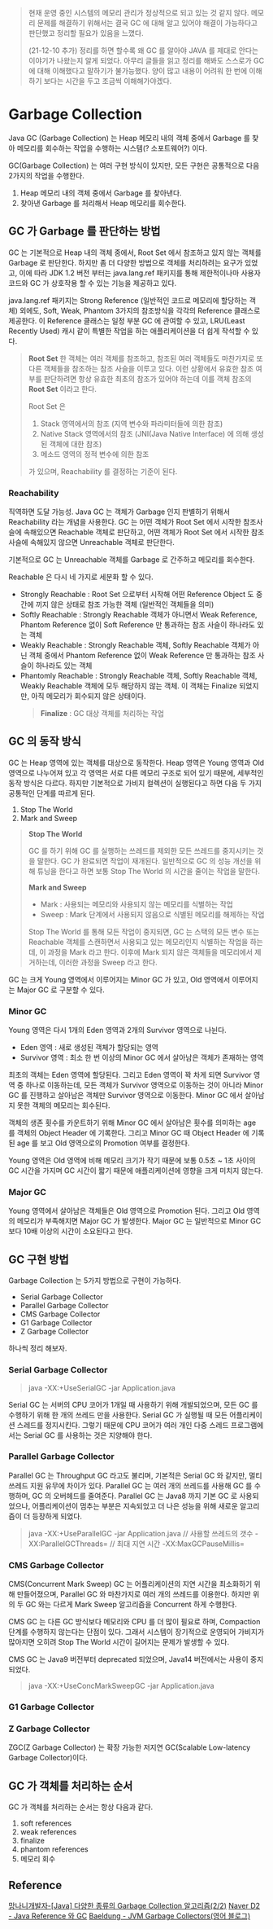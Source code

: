 > 현재 운영 중인 시스템의 메모리 관리가 정상적으로 되고 있는 것 같지 않다.
> 메모리 문제를 해결하기 위해서는 결국 GC 에 대해 알고 있어야 해결이 가능하다고 판단했고
> 정리할 필요가 있음을 느꼈다.
> 
> (21-12-10 추가)
> 정리를 하면 할수록 왜 GC 를 알아야 JAVA 를 제대로 안다는 이야기가 나왔는지 알게 되었다.
> 아무리 글들을 읽고 정리를 해봐도 스스로가 GC 에 대해 이해했다고 말하기가 불가능했다.
> 양이 많고 내용이 어려워 한 번에 이해하기 보다는 시간을 두고 조금씩 이해해가야겠다.

# Garbage Collection

Java GC (Garbage Collection) 는 Heap 메모리 내의 객체 중에서 Garbage 를 찾아 메모리를 회수하는 작업을 수행하는 시스템(? 소포트웨어?) 이다.

GC(Garbage Collection) 는 여러 구현 방식이 있지만, 모든 구현은 공통적으로 다음 2가지의 작업을 수행한다.

1. Heap 메모리 내의 객체 중에서 Garbage 를 찾아낸다.
2. 찾아낸 Garbage 를 처리해서 Heap 메모리를 회수한다.


## GC 가 Garbage 를 판단하는 방법

GC 는 기본적으로 Heap 내의 객체 중에서, Root Set 에서 참조하고 있지 않는 객체를 Garbage 로 판단한다.
하지만 좀 더 다양한 방법으로 객체를 처리하려는 요구가 있었고, 이에 따라 JDK 1.2 버전 부터는 java.lang.ref 패키지를 통해
제한적이나마 사용자 코드와 GC 가 상호작용 할 수 있는 기능을 제공하고 있다.

java.lang.ref 패키지는 Strong Reference (일반적인 코드로 메모리에 할당하는 객체) 외에도, Soft, Weak, Phantom 3가지의 참조방식을  각각의 Reference 클래스로 제공한다. 
이 Reference 클래스는 일정 부분 GC 에 관여할 수 있고, LRU(Least Recently Used) 캐시 같이 특별한 작업을 하는 애플리케이션을 더 쉽게 작석할 수 있다.

> **Root Set**
> 한 객체는 여러 객체를 참조하고, 참조된 여러 객체들도 마찬가지로 또다른 객체들을 참조하는 참조 사슬을 이루고 있다.
> 이런 상황에서 유효한 참조 여부를 판단하려면 항상 유효한 최초의 참조가 있어야 하는데 이를 객체 참조의 **Root Set** 이라고 한다.
>
> Root Set 은
> 1. Stack 영역에서의 참조 (지역 변수와 파라미터들에 의한 참조)
> 2. Native Stack 영역에서의 참조 (JNI(Java Native Interface) 에 의해 생성된 객체에 대한 참조)
> 3. 메소드 영역의 정적 변수에 의한 참조
>
> 가 있으며, Reachability 를 결정하는 기준이 된다.

### Reachability

직역하면 도달 가능성. Java GC 는 객체가 Garbage 인지 판별하기 위해서 Reachability 라는 개념을 사용한다.
GC 는 어떤 객체가 Root Set 에서 시작한 참조사슬에 속해있으면 Reachable 객체로 판단하고,
어떤 객체가 Root Set 에서 시작한 참조사슬에 속해있지 않으면 Unreachable 객체로 판단한다.

기본적으로 GC 는 Unreachable 객체를 Garbage 로 간주하고 메모리를 회수한다.

Reachable 은 다시 네 가지로 세분화 할 수 있다.
- Strongly Reachable : Root Set 으로부터 시작해 어떤 Reference Object 도 중간에 끼지 않은 상태로 참조 가능한 객체 (일반적인 객체들을 의미)
- Softly Reachable : Strongly Reachable 객체가 아니면서 Weak Reference, Phantom Reference 없이 Soft Reference 만 통과하는 참조 사슬이 하나라도 있는 객체
- Weakly Reachable : Strongly Reachable 객체, Softly Reachable 객체가 아닌 객체 중에서 Phantom Reference 없이 Weak Reference 만 통과하는 참조 사슬이 하나라도 있는 객체
- Phantomly Reachable : Strongly Reachable 객체, Softly Reachable 객체, Weakly Reachable 객체에 모두 해당하지 않는 객체. 이 객체는 Finalize 되었지만, 아직 메모리가 회수되지 않은 상태이다.
    > **Finalize** : GC 대상 객체를 처리하는 작업





## GC 의 동작 방식

GC 는 Heap 영역에 있는 객체를 대상으로 동작한다.
Heap 영역은 Young 영역과 Old 영역으로 나누어져 있고 각 영역은 서로 다른 메모리 구조로 되어 있기 때문에, 세부적인 동작 방식은 다르다.
하지만 기본적으로 가비지 컬렉션이 실행된다고 하면 다음 두 가지 공통적인 단계를 따르게 된다.

1. Stop The World
2. Mark and Sweep

> **Stop The World**
> 
> GC 를 하기 위해 GC 를 실행하는 쓰레드를 제외한 모든 쓰레드를 중지시키는 것을 말한다. GC 가 완료되면 작업이 재개된다.
> 일반적으로 GC 의 성능 개선을 위해 튜닝을 한다고 하면 보통 Stop The World 의 시간을 줄이는 작업을 말한다.
>
> **Mark and Sweep**
> - Mark : 사용되는 메모리와 사용되지 않는 메모리를 식별하는 작업
> - Sweep : Mark 단계에서 사용되지 않음으로 식별된 메모리를 해제하는 작업
>
> Stop The World 를 통해 모든 작업이 중지되면, GC 는 스택의 모든 변수 또는 Reachable 객체를 스캔하면서 사용되고 있는 메모리인지 식별하는 작업을 하는데,
> 이 과정을 Mark 라고 한다.
> 이후에 Mark 되지 않은 객체들을 메모리에서 제거하는데, 이러한 과정을 Sweep 라고 한다.

GC 는 크게 Young 영역에서 이루어지는 Minor GC 가 있고, Old 영역에서 이루어지는 Major GC 로 구분할 수 있다.

### Minor GC

Young 영역은 다시 1개의 Eden 영역과 2개의 Survivor 영역으로 나뉜다.
- Eden 영역 : 새로 생성된 객체가 할당되는 영역
- Survivor 영역 : 최소 한 번 이상의 Minor GC 에서 살아남은 객체가 존재하는 영역

최초의 객체는 Eden 영역에 할당된다. 그리고 Eden 영역이 꽉 차게 되면 Survivor 영역 중 하나로 이동하는데, 모든 객체가 Survivor 영역으로 이동하는 것이 아니라
Minor GC 를 진행하고 살아남은 객체만 Survivor 영역으로 이동한다. Minor GC 에서 살아남지 못한 객체의 메모리는 회수된다.

객체의 생존 횟수를 카운트하기 위해 Minor GC 에서 살아남은 횟수를 의미하는 age 를 객체의 Object Header 에 기록한다.
그리고 Minor GC 때 Object Header 에 기록된 age 를 보고 Old 영역으로의 Promotion 여부를 결정한다.

Young 영역은 Old 영역에 비해 메모리 크기가 작기 때문에 보통 0.5초 ~ 1초 사이의 GC 시간을 가지며 GC 시간이 짧기 때문에 애플리케이션에 영향을 크게 미치지 않는다.

### Major GC

Young 영역에서 살아남은 객체들은 Old 영역으로 Promotion 된다. 그리고 Old 영역의 메모리가 부족해지면 Major GC 가 발생한다.
Major GC 는 일반적으로 Minor GC 보다 10배 이상의 시간이 소요된다고 한다.




## GC 구현 방법

Garbage Collection 는 5가지 방법으로 구현이 가능하다.
- Serial Garbage Collector
- Parallel Garbage Collector
- CMS Garbage Collector
- G1 Garbage Collector
- Z Garbage Collector

하나씩 정리 해보자.

### Serial Garbage Collector

> java -XX:+UseSerialGC -jar Application.java

Serial GC 는 서버의 CPU 코어가 1개일 때 사용하기 위해 개발되었으며, 모든 GC 를 수행하기 위해 한 개의 쓰레드 만을 사용한다.
Serial GC 가 실행될 때 모든 어플리케이션 스레드를 정지시킨다.
그렇기 때문에 CPU 코어가 여러 개인 다중 스레드 프로그램에서는 Serial GC 를 사용하는 것은 지양해야 한다.

### Parallel Garbage Collector

Parallel GC 는 Throughput GC 라고도 불리며, 기본적은 Serial GC 와 같지만, 멀티쓰레드 지원 유무에 차이가 있다.
Parallel GC 는 여러 개의 쓰레드를 사용해 GC 를 수행하며, GC 의 오버헤드를 줄여준다.
Parallel GC 는 Java8 까지 기본 GC 로 사용되었으나, 어플리케이션이 멈추는 부분은 지속되었고 더 나은 성능을 위해 새로운 알고리즘이
더 등장하게 되었다.

> java -XX:+UseParallelGC -jar Application.java 
> // 사용할 쓰레드의 갯수 -XX:ParallelGCThreads=<N>
> // 최대 지연 시간 -XX:MaxGCPauseMillis=<N>

### CMS Garbage Collector

CMS(Concurrent Mark Sweep) GC 는 어플리케이션의 지연 시간을 최소화하기 위해 만들어졌으며,
Parallel GC 와 마찬가지로 여러 개의 쓰레드를 이용한다.
하지만 위의 두 GC 와는 다르게 Mark Sweep 알고리즘을 Concurrent 하게 수행한다.

CMS GC 는 다른 GC 방식보다 메모리와 CPU 를 더 많이 필요로 하며, Compaction 단계를 수행하지 않는다는 단점이 있다.
그래서 시스템이 장기적으로 운영되어 가비지가 많아지면 오히려 Stop The World 시간이 길어지는 문제가 발생할 수 있다.

CMS GC 는 Java9 버전부터 deprecated 되었으며, Java14 버전에서는 사용이 중지되었다.

> java -XX:+UseConcMarkSweepGC -jar Application.java


### G1 Garbage Collector


### Z Garbage Collector

ZGC(Z Garbage Collector) 는 확장 가능한 저지연 GC(Scalable Low-latency Garbage Collector)이다.


## GC 가 객체를 처리하는 순서

GC 가 객체를 처리하는 순서는 항상 다음과 같다.

1. soft references
2. weak references
3. finalize
4. phantom references
5. 메모리 회수



## Reference
[망나니개발자-[Java] 다양한 종류의 Garbage Collection 알고리즘(2/2)](https://mangkyu.tistory.com/119)
[Naver D2 - Java Reference 와 GC](https://d2.naver.com/helloworld/329631)
[Baeldung - JVM Garbage Collectors(영어 블로그)](https://www.baeldung.com/jvm-garbage-collectors)